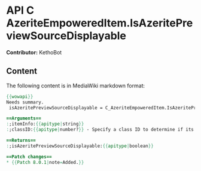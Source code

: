 # API C AzeriteEmpoweredItem.IsAzeritePreviewSourceDisplayable

**Contributor:** KethoBot

## Content

The following content is in MediaWiki markdown format:

```mediawiki
{{wowapi}}
Needs summary.
 isAzeritePreviewSourceDisplayable = C_AzeriteEmpoweredItem.IsAzeritePreviewSourceDisplayable(itemInfo [, classID])

==Arguments==
:;itemInfo:{{apitype|string}}
:;classID:{{apitype|number?}} - Specify a class ID to determine if its displayable for that class, otherwise uses the player's class if left nil

==Returns==
:;isAzeritePreviewSourceDisplayable:{{apitype|boolean}}

==Patch changes==
* {{Patch 8.0.1|note=Added.}}
```